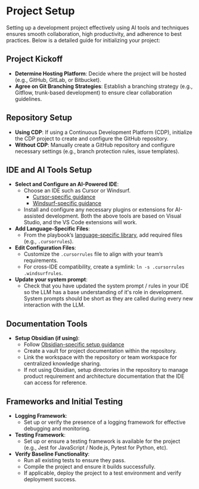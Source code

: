 # Project Setup

Setting up a development project effectively using AI tools and techniques ensures smooth collaboration, high productivity, and adherence to best practices. Below is a detailed guide for initializing your project:

## Project Kickoff

- **Determine Hosting Platform**: Decide where the project will be hosted (e.g., GitHub, GitLab, or Bitbucket).
- **Agree on Git Branching Strategies**: Establish a branching strategy (e.g., Gitflow, trunk-based development) to ensure clear collaboration guidelines.

## Repository Setup

- **Using CDP**: If using a Continuous Development Platform (CDP), initialize the CDP project to create and configure the GitHub repository.
- **Without CDP**: Manually create a GitHub repository and configure necessary settings (e.g., branch protection rules, issue templates).

## IDE and AI Tools Setup

- **Select and Configure an AI-Powered IDE**:
    - Choose an IDE such as Cursor or Windsurf.
	    - [Cursor-specific guidance](tool-cursor.md)
	    - [Windsurf-specific guidance](tool-windsurf.md)
    - Install and configure any necessary plugins or extensions for AI-assisted development.  Both the above tools are based on Visual Studio, and the VS Code extensions will work.
- **Add Language-Specific Files**:
    - From the playbook’s [ language-specific library](defra-ai-sdlc-playbook/language-specific/README), add required files (e.g., `.cursorrules`).
- **Edit Configuration Files**:
    - Customize the `.cursorrules` file to align with your team’s requirements.
    - For cross-IDE compatibility, create a symlink: `ln -s .cursorrules .windsurfrules`.
- **Update your system prompt**:
	- Check that you have updated the system prompt / rules in your IDE so the LLM has a base understanding of it's role in development.  System prompts should be short as they are called during every new interaction with the LLM.

## Documentation Tools

- **Setup Obsidian (if using)**:
    - Follow [Obsidian-specific setup guidance](tool-obsidian.md)
    - Create a vault for project documentation within the repository.
    - Link the workspace with the repository or team workspace for centralized knowledge sharing.
    - If not using Obsidian, setup directories in the repository to manage product requirement and architecture documentation that the IDE can access for reference.

## Frameworks and Initial Testing

- **Logging Framework**:
    - Set up or verify the presence of a logging framework for effective debugging and monitoring.
- **Testing Framework**:
    - Set up or ensure a testing framework is available for the project (e.g., Jest for JavaScript / Node.js, Pytest for Python, etc).
- **Verify Baseline Functionality**:
    - Run all existing tests to ensure they pass.
    - Compile the project and ensure it builds successfully.
    - If applicable, deploy the project to a test environment and verify deployment success.
